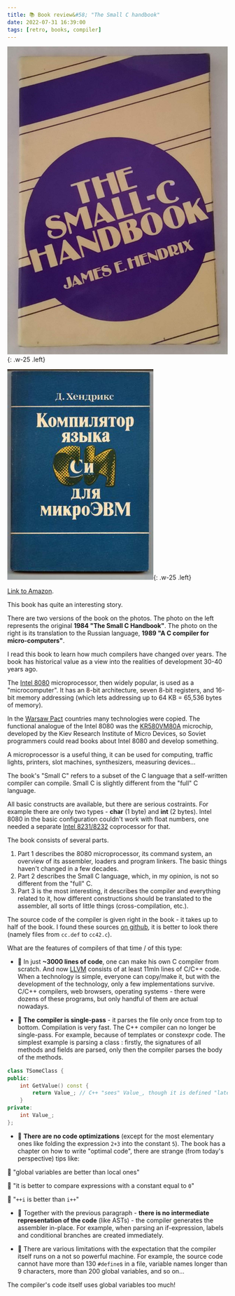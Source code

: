 ```yaml
---
title: 📚 Book review&#58; "The Small C handbook"
date: 2022-07-31 16:39:00
tags: [retro, books, compiler]
---
```


![](/assets/img/posts/2022-07-31/cover-en.jpg){: .w-25 .left}

![](/assets/img/posts/2022-07-31/cover-ru.jpg){: .w-25 .left}

[Link to Amazon](https://www.amazon.com/Small-C-Handbook-James-Hendrix/dp/0835970124).

This book has quite an interesting story.

There are two versions of the book on the photos. The photo on the left represents the original **1984 "The Small C Handbook"**.
The photo on the right is its translation to the Russian language, **1989 "A C compiler for micro-computers"**.

I read this book to learn how much compilers have changed over years.
The book has historical value as a view into the realities of development 30-40 years ago.

The [Intel 8080](https://ru.wikipedia.org/wiki/Intel_8080 ) microprocessor, then widely popular, is used as a "microcomputer".
It has an 8-bit architecture, seven 8-bit registers, and 16-bit memory addressing (which lets addressing up to 64 KB = 65,536 bytes of memory).

In the [Warsaw Pact](https://en.wikipedia.org/wiki/Warsaw_Pact) countries many technologies were copied.
The functional analogue of the Intel 8080 was the [KR580VM80A](https://en.wikipedia.org/wiki/KR580VM80A) microchip,
developed by the Kiev Research Institute of Micro Devices, so Soviet programmers could read books about Intel 8080 and develop something.

A microprocessor is a useful thing, it can be used for computing, traffic lights, printers, slot machines, synthesizers, measuring devices...

The book's "Small C" refers to a subset of the C language that a self-written compiler can compile.
Small C is slightly different from the "full" C language.

All basic constructs are available, but there are serious costraints. For example there are only two types - **char** (1 byte) and **int** (2 bytes).
Intel 8080 in the basic configuration couldn't work with float numbers, one needed a separate [Intel 8231/8232](https://en.wikipedia.org/wiki/Intel_8231/8232 ) coprocessor
for that.

The book consists of several parts.
1. Part 1 describes the 8080 microprocessor, its command system, an overview of its assembler, loaders and program linkers.
The basic things haven't changed in a few decades.
2. Part 2 describes the Small C language, which, in my opinion, is not so different from the "full" C.
3. Part 3 is the most interesting, it describes the compiler and everything related to it, how different constructions
should be translated to the assembler, all sorts of little things (cross-compilation, etc.).

The source code of the compiler is given right in the book - it takes up to half of the book.
I found these sources [on github](https://github.com/nickandrew/smallc/tree/ac9ae5977594395b2241a28282c9ea745e08925f/smallc-21),
it is better to look there (namely files from `cc.def` to `cc42.c`).

What are the features of compilers of that time / of this type:
- 🚀 In just **~3000 lines of code**, one can make his own C compiler from scratch.
And now [LLVM](https://github.com/llvm/llvm-project) consists of at least 11mln lines of C/C++ code.
When a technology is simple, everyone can copy/make it, but with the development of the technology, only a few implementations survive.
C/C++ compilers, web browsers, operating systems - there were dozens of these programs, but only handful of them are actual nowadays.

- 🚀 **The compiler is single-pass** - it parses the file only once from top to bottom. Compilation is very fast.
The C++ compiler can no longer be single-pass.
For example, because of templates or constexpr code.
The simplest example is parsing a class : firstly, the signatures of all methods and fields are parsed, only then the compiler parses the body of the methods.
```c++
class TSomeClass {
public:
    int GetValue() const {
        return Value_; // C++ "sees" Value_, though it is defined "later"
    }
private:
    int Value_;
};
```

- 🚀 **There are no code optimizations**
(except for the most elementary ones like folding the expression `2+3` into the constant `5`).
The book has a chapter on how to write "optimal code", there are strange (from today's perspective) tips like:

🤯 "global variables are better than local ones"

🤯 "it is better to compare expressions with a constant equal to `0`"

🤯 "`++i` is better than `i++`"

- 🚀 Together with the previous paragraph - **there is no intermediate representation of the code**
(like ASTs) -
the compiler generates the assembler in-place.
For example, when parsing an if-expression, labels and conditional branches are created immediately.

- 🚀 There are various limitations with the expectation that the compiler itself runs on a not so powerful machine.
For example, the source code cannot have more than 130 `#define`s in a file,
variable names longer than 9 characters,
more than 200 global variables, and so on...

The compiler's code itself uses global variables too much!
